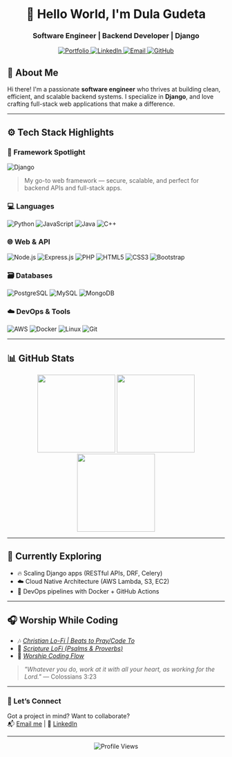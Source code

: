 <h1 align="center">👋 Hello World, I'm Dula Gudeta</h1>
<h3 align="center">Software Engineer | Backend Developer | Django </h3>

<p align="center">
  <a href="https://dulagudeta.netlify.app" target="_blank">
    <img src="https://img.shields.io/badge/Portfolio-%23000000.svg?style=for-the-badge&logo=About.me&logoColor=white" alt="Portfolio"/>
  </a>
  <a href="https://www.linkedin.com/in/dula-gudeta-6057232b6" target="_blank">
    <img src="https://img.shields.io/badge/LinkedIn-%230077B5.svg?style=for-the-badge&logo=linkedin&logoColor=white" alt="LinkedIn"/>
  </a>
  <a href="mailto:dulagudeta22@gmail.com" target="_blank">
    <img src="https://img.shields.io/badge/Email-%23D14836.svg?style=for-the-badge&logo=gmail&logoColor=white" alt="Email"/>
  </a>
  <a href="https://github.com/dulagudeta" target="_blank">
    <img src="https://img.shields.io/badge/GitHub-%23181717.svg?style=for-the-badge&logo=github&logoColor=white" alt="GitHub"/>
  </a>
</p>


## 💼 About Me

Hi there! I'm a passionate **software engineer** who thrives at building clean, efficient, and scalable backend systems. I specialize in **Django**, and love crafting full-stack web applications that make a difference.

---
## ⚙️ Tech Stack Highlights

### 🚀 Framework Spotlight
![Django](https://img.shields.io/badge/Django-%23092E20.svg?style=for-the-badge&logo=django&logoColor=white)
> My go-to web framework — secure, scalable, and perfect for backend APIs and full-stack apps.

### 💻 Languages
![Python](https://img.shields.io/badge/Python-3776AB?style=for-the-badge&logo=python&logoColor=white)
![JavaScript](https://img.shields.io/badge/JavaScript-F7DF1E?style=for-the-badge&logo=javascript&logoColor=black)
![Java](https://img.shields.io/badge/Java-007396?style=for-the-badge&logo=java&logoColor=white)
![C++](https://img.shields.io/badge/C++-00599C?style=for-the-badge&logo=c%2B%2B&logoColor=white)

### 🌐 Web & API
![Node.js](https://img.shields.io/badge/Node.js-339933?style=for-the-badge&logo=nodedotjs&logoColor=white)
![Express.js](https://img.shields.io/badge/Express.js-000000?style=for-the-badge&logo=express&logoColor=white)
![PHP](https://img.shields.io/badge/PHP-777BB4?style=for-the-badge&logo=php&logoColor=white)
![HTML5](https://img.shields.io/badge/HTML5-E34F26?style=for-the-badge&logo=html5&logoColor=white)
![CSS3](https://img.shields.io/badge/CSS3-1572B6?style=for-the-badge&logo=css3&logoColor=white)
![Bootstrap](https://img.shields.io/badge/Bootstrap-7952B3?style=for-the-badge&logo=bootstrap&logoColor=white)

### 🗃️ Databases
![PostgreSQL](https://img.shields.io/badge/PostgreSQL-4169E1?style=for-the-badge&logo=postgresql&logoColor=white)
![MySQL](https://img.shields.io/badge/MySQL-4479A1?style=for-the-badge&logo=mysql&logoColor=white)
![MongoDB](https://img.shields.io/badge/MongoDB-47A248?style=for-the-badge&logo=mongodb&logoColor=white)

### ☁️ DevOps & Tools
![AWS](https://img.shields.io/badge/AWS-232F3E?style=for-the-badge&logo=amazonaws&logoColor=white)
![Docker](https://img.shields.io/badge/Docker-2496ED?style=for-the-badge&logo=docker&logoColor=white)
![Linux](https://img.shields.io/badge/Linux-FCC624?style=for-the-badge&logo=linux&logoColor=black)
![Git](https://img.shields.io/badge/Git-F05032?style=for-the-badge&logo=git&logoColor=white)

---
## 📊 GitHub Stats

<div align="center">
  <img height="180em" src="https://github-readme-stats.vercel.app/api?username=dulagudeta&show_icons=true&theme=merko&hide_border=true&include_all_commits=true&count_private=true&hide=issues&custom_title=My%20GitHub%20Stats" />
  <img height="180em" src="https://github-readme-streak-stats.herokuapp.com/?user=dulagudeta&theme=merko&hide_border=true&fire=DD2727&ring=DD2727" />
  <img height="180em" src="https://github-readme-stats.vercel.app/api/top-langs/?username=dulagudeta&layout=compact&theme=merko&hide_border=true&langs_count=6" />
</div>



---
## 🌱 Currently Exploring

- 🔥 Scaling Django apps (RESTful APIs, DRF, Celery)
- ☁️ Cloud Native Architecture (AWS Lambda, S3, EC2)
- 🚀 DevOps pipelines with Docker + GitHub Actions

---
## 🎧 Worship While Coding  
- 🎶 [*Christian Lo-Fi | Beats to Pray/Code To*](https://youtu.be/6cVHKr13tQg?si=6SU7f2DN7zuE_RoH)  
- 📖 [*Scripture LoFi (Psalms & Proverbs)*](https://youtu.be/p_-IBpGFmGw?si=gccLqpIJj2QS0YY7)  
- 🙌 [*Worship Coding Flow*](https://youtu.be/Xx1MjhzKcYw?si=HNS8g7ln_61_M4jK)  

> *"Whatever you do, work at it with all your heart, as working for the Lord."* — Colossians 3:23

---

### 🤝 Let’s Connect

Got a project in mind? Want to collaborate?  
📬 [Email me](mailto:dulagudeta22@gmail.com) | 💼 [LinkedIn](https://www.linkedin.com/in/dula-gudeta-6057232b6)

---

<p align="center">
  <img src="https://komarev.com/ghpvc/?username=dulagudeta&label=Profile%20views&color=0e75b6&style=flat" alt="Profile Views" />
</p>

